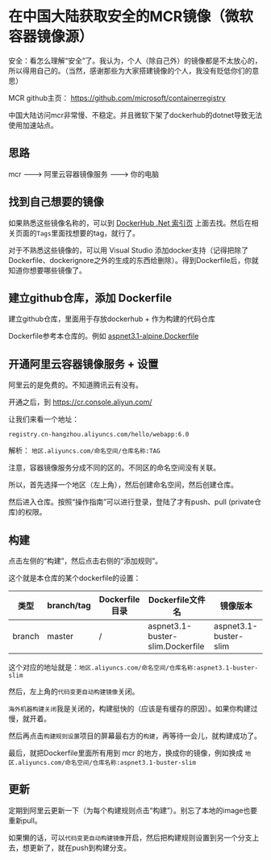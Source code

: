 # 在中国大陆获取安全的MCR镜像（微软容器镜像源）

安全：看怎么理解“安全”了。我认为，个人（除自己外）的镜像都是不太放心的，所以得用自己的。（当然，感谢那些为大家搭建镜像的个人，我没有贬低你们的意思）

MCR github主页： https://github.com/microsoft/containerregistry

中国大陆访问mcr非常慢、不稳定。并且微软下架了dockerhub的dotnet导致无法使用加速站点。



## 思路
mcr ---> 阿里云容器镜像服务 ---> 你的电脑


## 找到自己想要的镜像
如果熟悉这些镜像名称的，可以到 [DockerHub .Net 索引页](https://hub.docker.com/_/microsoft-dotnet-core) 上面去找。然后在相关页面的`Tags`里面找想要的tag，就行了。

对于不熟悉这些镜像的，可以用 Visual Studio 添加docker支持（记得把除了Dockerfile、dockerignore之外的生成的东西给删除）。得到Dockerfile后，你就知道你想要哪些镜像了。

## 建立github仓库，添加 Dockerfile
建立github仓库，里面用于存放dockerhub + 作为构建的代码仓库

Dockerfile参考本仓库的。例如 [aspnet3.1-alpine.Dockerfile](aspnet3.1-alpine.Dockerfile)

## 开通阿里云容器镜像服务 + 设置
阿里云的是免费的。不知道腾讯云有没有。

开通之后，到 https://cr.console.aliyun.com/

让我们来看一个地址：

`registry.cn-hangzhou.aliyuncs.com/hello/webapp:6.0`

解析： `地区.aliyuncs.com/命名空间/仓库名称:TAG`

注意，容器镜像服务分成不同的区的。不同区的命名空间没有关联。

所以，首先选择一个地区（左上角），然后创建命名空间，然后创建仓库。

然后进入仓库。按照“操作指南”可以进行登录，登陆了才有push、pull (private仓库)的权限。

## 构建
点击左侧的“构建”，然后点击右侧的“添加规则”。

这个就是本仓库的某个dockerfile的设置： 

| 类型   | branch/tag | Dockerfile目录 | Dockerfile文件名                 | 镜像版本              |
|--------|------------|----------------|----------------------------------|-----------------------|
| branch | master     | /              | aspnet3.1-buster-slim.Dockerfile | aspnet3.1-buster-slim |

这个对应的地址就是：`地区.aliyuncs.com/命名空间/仓库名称:aspnet3.1-buster-slim`

然后，左上角的`代码变更自动构建镜像`关闭。

`海外机器构建关闭`我是关闭的，构建挺快的（应该是有缓存的原因）。如果你构建过慢，就开着。

然后再点击`构建规则设置`项目的屏幕最右方的`构建`，再等待一会儿，就构建成功了。

最后，就把Dockerfile里面所有用到 mcr 的地方，换成你的镜像，例如换成 `地区.aliyuncs.com/命名空间/仓库名称:aspnet3.1-buster-slim`

## 更新
定期到阿里云更新一下（为每个构建规则点击“构建”）。别忘了本地的image也要重新pull。

如果懒的话，可以`代码变更自动构建镜像`开启，然后把构建规则设置到另一个分支上去，想更新了，就在push到构建分支。